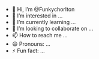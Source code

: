 - 👋 Hi, I’m @Funkychorlton
- 👀 I’m interested in ...
- 🌱 I’m currently learning ...
- 💞️ I’m looking to collaborate on ...
- 📫 How to reach me ...
- 😄 Pronouns: ...
- ⚡ Fun fact: ...

<!---
Funkychorlton/Funkychorlton is a ✨ special ✨ repository because its `README.md` (this file) appears on your GitHub profile.
You can click the Preview link to take a look at your changes.
--->
